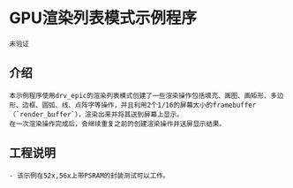 # GPU渲染列表模式示例程序
```{warning}
未验证
```
## 介绍
    本示例程序使用drv_epic的渲染列表模式创建了一些渲染操作包括填充、画图、画矩形、多边形、边框、圆弧、线、点阵字等操作，并且利用2个1/16的屏幕大小的framebuffer（`render_buffer`），渲染出来并将其送到屏幕上显示。
	在一次渲染操作完成后，会继续重复之前的创建渲染操作并送屏显示结果。
## 工程说明
	- 该示例在52x,56x上带PSRAM的封装测试可以工作。
